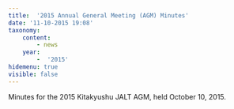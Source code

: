 ```yaml
---
title:  '2015 Annual General Meeting (AGM) Minutes'
date: '11-10-2015 19:08'
taxonomy:
    content:
        - news
    year:
        -  '2015'
hidemenu: true
visible: false
---
```


Minutes for the 2015 Kitakyushu JALT AGM, held October 10, 2015.
